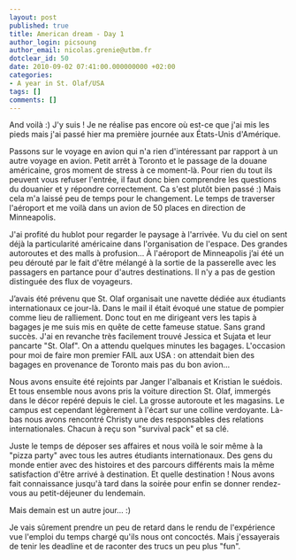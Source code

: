 ```yaml
---
layout: post
published: true
title: American dream - Day 1
author_login: picsoung
author_email: nicolas.grenie@utbm.fr
dotclear_id: 50
date: 2010-09-02 07:41:00.000000000 +02:00
categories:
- A year in St. Olaf/USA
tags: []
comments: []
---
```

<p>And voilà :) J'y suis ! Je ne réalise pas encore où est-ce que j'ai mis les pieds mais j'ai passé hier ma première journée aux États-Unis d'Amérique.</p>


<p>Passons sur le voyage en avion qui n'a rien d'intéressant par rapport à un autre voyage en avion. Petit arrêt à Toronto et le passage de la douane américaine, gros moment de stress à ce moment-là. Pour rien du tout ils peuvent vous refuser l'entrée, il faut donc bien comprendre les questions du douanier et y répondre correctement. Ca s'est plutôt bien passé :) Mais cela m'a laissé peu de temps pour le changement. Le temps de traverser l'aéroport et me voilà dans un avion de 50 places en direction de Minneapolis.</p>


<p>J'ai profité du hublot pour regarder le paysage à l'arrivée. Vu du ciel on sent déjà la particularité américaine dans l'organisation de l'espace. Des grandes autoroutes et des malls à profusion…
À l'aéroport de Minneapolis j’ai été un peu dérouté par le fait d'être mélangé à la sortie de la passerelle avec les passagers en partance pour d'autres destinations. Il n'y a pas de gestion distinguée des flux de voyageurs.</p>


<p>J’avais été prévenu que St. Olaf organisait une navette dédiée aux étudiants internationaux ce jour-là. Dans le mail il était évoqué une statue de pompier comme lieu de ralliement. Donc tout en me dirigeant vers les tapis à bagages je me suis mis en quête de cette fameuse statue.
Sans grand succès. J'ai en revanche très facilement trouvé Jessica et Sujata et leur pancarte "St. Olaf". On a attendu quelques minutes les bagages. L'occasion pour moi de faire mon premier FAIL aux USA : on attendait bien des bagages en provenance de Toronto mais pas du bon avion…</p>


<p>Nous avons ensuite été rejoints par Janger l'albanais et Kristian le suédois. Et tous ensemble nous avons pris la voiture direction St. Olaf,  immergés dans le décor repéré depuis le ciel. La grosse autoroute et les magasins. Le campus est cependant légèrement à l'écart sur une colline verdoyante. Là-bas nous avons rencontré Christy une des responsables des relations internationales. Chacun à reçu son "survival pack" et sa clé.</p>


<p>Juste le temps de déposer ses affaires et nous voilà le soir même à la "pizza party" avec tous les autres étudiants internationaux. Des gens du monde entier avec des histoires et des parcours différents mais la même satisfaction d'être arrivé à destination. Et quelle destination !
Nous avons fait connaissance jusqu'à tard dans la soirée pour enfin se donner rendez-vous au petit-déjeuner du lendemain.</p>


<p>Mais demain est un autre jour… :)</p>


<p>Je vais sûrement prendre un peu de retard dans le rendu de l'expérience vue l'emploi du temps chargé qu'ils nous ont concoctés. Mais j'essayerais de tenir les deadline et de raconter des trucs un peu plus "fun".</p>
